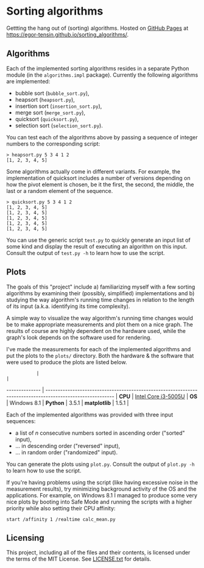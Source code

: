 # Sorting algorithms

Gettting the hang out of (sorting) algorithms.
Hosted on [GitHub Pages](https://pages.github.com) at
https://egor-tensin.github.io/sorting_algorithms/.

## Algorithms

Each of the implemented sorting algorithms resides in a separate Python module
(in the `algorithms.impl` package).
Currently the following algorithms are implemented:

* bubble sort (`bubble_sort.py`),
* heapsort (`heapsort.py`),
* insertion sort (`insertion_sort.py`),
* merge sort (`merge_sort.py`),
* quicksort (`quicksort.py`),
* selection sort (`selection_sort.py`).

You can test each of the algorithms above by passing a sequence of integer
numbers to the corresponding script:

    > heapsort.py 5 3 4 1 2
    [1, 2, 3, 4, 5]

Some algorithms actually come in different variants.
For example, the implementation of quicksort includes a number of versions
depending on how the pivot element is chosen, be it the first, the second, the
middle, the last or a random element of the sequence.

    > quicksort.py 5 3 4 1 2
    [1, 2, 3, 4, 5]
    [1, 2, 3, 4, 5]
    [1, 2, 3, 4, 5]
    [1, 2, 3, 4, 5]
    [1, 2, 3, 4, 5]

You can use the generic script `test.py` to quickly generate an input list of
some kind and display the result of executing an algorithm on this input.
Consult the output of `test.py -h` to learn how to use the script.

## Plots

The goals of this "project" include a) familiarizing myself with a few sorting
algorithms by examining their (possibly, simplified) implementations and b)
studying the way algorithm's running time changes in relation to the length of
its input (a.k.a. identifying its time complexity).

A simple way to visualize the way algorithm's running time changes would be to
make appropriate measurements and plot them on a nice graph.
The results of course are highly dependent on the hardware used, while the
graph's look depends on the software used for rendering.

I've made the measurements for each of the implemented algorithms and put the
plots to the `plots/` directory.
Both the hardware & the software that were used to produce the plots are listed
below.

               |                                                                                                            |
-------------- | ---------------------------------------------------------------------------------------------------------- |
**CPU**        | [Intel Core i3-5005U](http://ark.intel.com/products/84695/Intel-Core-i3-5005U-Processor-3M-Cache-2_00-GHz) |
**OS**         | Windows 8.1                                                                                                |
**Python**     | 3.5.1                                                                                                      |
**matplotlib** | 1.5.1                                                                                                      |

Each of the implemented algorithms was provided with three input sequences:
* a list of *n* consecutive numbers sorted in ascending order ("sorted" input),
* ... in descending order ("reversed" input),
* ... in random order ("randomized" input).

You can generate the plots using `plot.py`.
Consult the output of `plot.py -h` to learn how to use the script.

If you're having problems using the script (like having excessive noise in the
measurement results), try minimizing background activity of the OS and the
applications.
For example, on Windows 8.1 I managed to produce some very nice plots by
booting into Safe Mode and running the scripts with a higher priority while
also setting their CPU affinity:

    start /affinity 1 /realtime calc_mean.py

## Licensing

This project, including all of the files and their contents, is licensed under
the terms of the MIT License.
See [LICENSE.txt](LICENSE.txt) for details.
